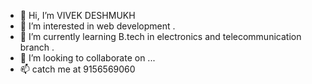 - 👋 Hi, I’m VIVEK DESHMUKH
- 👀 I’m interested in web development .
- 🌱 I’m currently learning B.tech in electronics and telecommunication branch .
- 💞️ I’m looking to collaborate on ...
- 📫 catch me at 9156569060

<!---
vivekdeshmukh1718/vivekdeshmukh1718 is a ✨ special ✨ repository because its `README.md` (this file) appears on your GitHub profile.
You can click the Preview link to take a look at your changes.
--->

